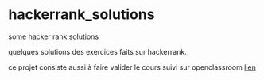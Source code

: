 # hackerrank_solutions
some hacker rank solutions 
		
quelques solutions des exercices faits sur hackerrank.

ce projet consiste aussi à faire valider le cours suivi sur openclassroom <a href="http://www.openclassrooms.com">lien<a/>

